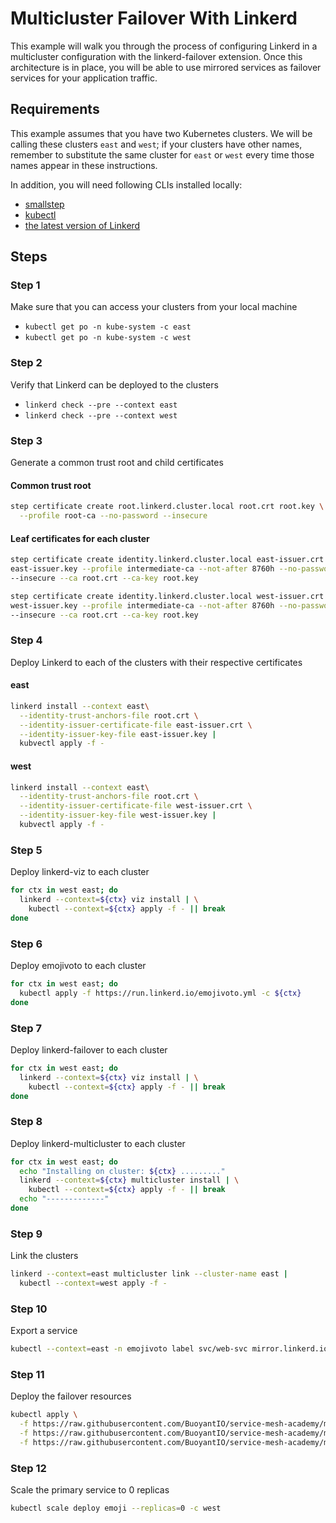 # Multicluster Failover With Linkerd

This example will walk you through the process of configuring Linkerd in a
multicluster configuration with the linkerd-failover extension. Once this
architecture is in place, you will be able to use mirrored services as
failover services for your application traffic.

## Requirements

This example assumes that you have two Kubernetes clusters. We will be calling
these clusters `east` and `west`; if your clusters have other names, remember to
substitute the same cluster for `east` or `west` every time those names appear
in these instructions.

In addition, you will need following CLIs installed locally:

- [smallstep](https://smallstep.com/docs/step-cli/installation)
- [kubectl](https://kubernetes.io/docs/tasks/tools/#kubectl)
- [the latest version of Linkerd](https://linkerd.io/2.11/getting-started/#step-1-install-the-cli)

## Steps

### Step 1

Make sure that you can access your clusters from your local machine

- `kubectl get po -n kube-system -c east`
- `kubectl get po -n kube-system -c west`

### Step 2

Verify that Linkerd can be deployed to the clusters

- `linkerd check --pre --context east`
- `linkerd check --pre --context west`

### Step 3

Generate a common trust root and child certificates

#### Common trust root

```bash
step certificate create root.linkerd.cluster.local root.crt root.key \
  --profile root-ca --no-password --insecure
```

#### Leaf certificates for each cluster

```bash
step certificate create identity.linkerd.cluster.local east-issuer.crt \ 
east-issuer.key --profile intermediate-ca --not-after 8760h --no-password \
--insecure --ca root.crt --ca-key root.key
```

```bash
step certificate create identity.linkerd.cluster.local west-issuer.crt \ 
west-issuer.key --profile intermediate-ca --not-after 8760h --no-password \
--insecure --ca root.crt --ca-key root.key
```

### Step 4

Deploy Linkerd to each of the clusters with their respective certificates

#### east

```bash
linkerd install --context east\
  --identity-trust-anchors-file root.crt \
  --identity-issuer-certificate-file east-issuer.crt \
  --identity-issuer-key-file east-issuer.key |
  kubvectl apply -f -
```

#### west

```bash
linkerd install --context east\
  --identity-trust-anchors-file root.crt \
  --identity-issuer-certificate-file west-issuer.crt \
  --identity-issuer-key-file west-issuer.key |
  kubvectl apply -f -
```

### Step 5

Deploy linkerd-viz to each cluster

```bash
for ctx in west east; do
  linkerd --context=${ctx} viz install | \
    kubectl --context=${ctx} apply -f - || break
done
```

### Step 6

Deploy emojivoto to each cluster

```bash
for ctx in west east; do
  kubectl apply -f https://run.linkerd.io/emojivoto.yml -c ${ctx}
done
```

### Step 7

Deploy linkerd-failover to each cluster

```bash
for ctx in west east; do
  linkerd --context=${ctx} viz install | \
    kubectl --context=${ctx} apply -f - || break
done
```

### Step 8

Deploy linkerd-multicluster to each cluster

```bash
for ctx in west east; do
  echo "Installing on cluster: ${ctx} ........."
  linkerd --context=${ctx} multicluster install | \
    kubectl --context=${ctx} apply -f - || break
  echo "-------------"
done
```

### Step 9

Link the clusters

```bash
linkerd --context=east multicluster link --cluster-name east |
  kubectl --context=west apply -f -
```

### Step 10

Export a service

```bash
kubectl --context=east -n emojivoto label svc/web-svc mirror.linkerd.io/exported=true
```

### Step 11

Deploy the failover resources

```bash
kubectl apply \
  -f https://raw.githubusercontent.com/BuoyantIO/service-mesh-academy/main/multicluster-failover/failover-config/emoji-deploy-2.yml \
  -f https://raw.githubusercontent.com/BuoyantIO/service-mesh-academy/main/multicluster-failover/failover-config/emoji-svc-2.yml \
  -f https://raw.githubusercontent.com/BuoyantIO/service-mesh-academy/main/multicluster-failover/failover-config/emoji-failover.yml
```

### Step 12

Scale the primary service to 0 replicas

```bash
kubectl scale deploy emoji --replicas=0 -c west
```
